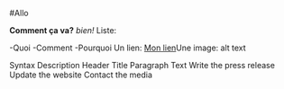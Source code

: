 
#Allo

**Comment ça va?** *bien!* Liste:

-Quoi
-Comment
-Pourquoi
Un lien: [Mon lien](https://www.example.com)Une image: alt text

Syntax	Description
Header	Title
Paragraph	Text
 Write the press release
 Update the website
 Contact the media
